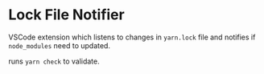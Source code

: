 # Lock File Notifier

VSCode extension which listens to changes in `yarn.lock` file and notifies if `node_modules` need to updated.

runs `yarn check` to validate.
